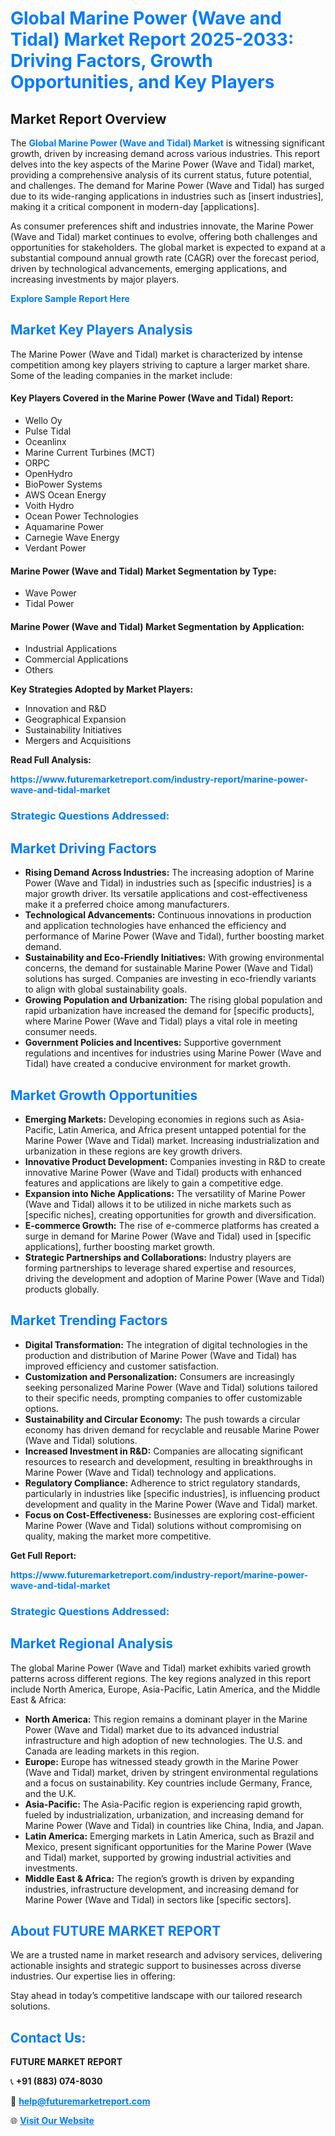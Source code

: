 <h1 style="color: #007BFF;">Global Marine Power (Wave and Tidal) Market Report 2025-2033: Driving Factors, Growth Opportunities, and Key Players</h1>

<section id="overview">
<h2>Market Report Overview</h2>
<p>The <a href="https://www.futuremarketreport.com/industry-report/marine-power-wave-and-tidal-market" style="color: #007BFF; text-decoration: none;"><strong>Global Marine Power (Wave and Tidal) Market</strong></a> is witnessing significant growth, driven by increasing demand across various industries. This report delves into the key aspects of the Marine Power (Wave and Tidal) market, providing a comprehensive analysis of its current status, future potential, and challenges. The demand for Marine Power (Wave and Tidal) has surged due to its wide-ranging applications in industries such as [insert industries], making it a critical component in modern-day [applications].</p>
<p>As consumer preferences shift and industries innovate, the Marine Power (Wave and Tidal) market continues to evolve, offering both challenges and opportunities for stakeholders. The global market is expected to expand at a substantial compound annual growth rate (CAGR) over the forecast period, driven by technological advancements, emerging applications, and increasing investments by major players.</p>
</section>

<section id="overview">
<p><a href="https://www.futuremarketreport.com/request-sample/reportId=83897" style="color: #007BFF; text-decoration: none;"><strong>Explore Sample Report Here</strong></a></p>
</section>

<section id="key-players">
<h2 style="color: #007BFF;">Market Key Players Analysis</h2>
<p>The Marine Power (Wave and Tidal) market is characterized by intense competition among key players striving to capture a larger market share. Some of the leading companies in the market include:</p>
<h4>Key Players Covered in the Marine Power (Wave and Tidal) Report:</h4>
<ul><li>Wello Oy</li><li>Pulse Tidal</li><li>Oceanlinx</li><li>Marine Current Turbines (MCT)</li><li>ORPC</li><li>OpenHydro</li><li>BioPower Systems</li><li>AWS Ocean Energy</li><li>Voith Hydro</li><li>Ocean Power Technologies</li><li>Aquamarine Power</li><li>Carnegie Wave Energy</li><li>Verdant Power</li></ul>
<h4>Marine Power (Wave and Tidal) Market Segmentation by Type:</h4>
<ul><li>Wave Power</li><li>Tidal Power</li></ul>

<h4>Marine Power (Wave and Tidal) Market Segmentation by Application:</h4>
<ul><li>Industrial Applications</li><li>Commercial Applications</li><li>Others</li></ul>
<p><strong>Key Strategies Adopted by Market Players:</strong></p>
<ul>
<li>Innovation and R&D</li>
<li>Geographical Expansion</li>
<li>Sustainability Initiatives</li>
<li>Mergers and Acquisitions</li>
</ul>
</section>

<section>
<p><strong>Read Full Analysis: </strong></p><a href="https://www.futuremarketreport.com/industry-report/marine-power-wave-and-tidal-market" style="color: #007BFF; text-decoration: none;"><strong>https://www.futuremarketreport.com/industry-report/marine-power-wave-and-tidal-market</strong></a>
<h3 style="color: #007BFF;">Strategic Questions Addressed:</h3>
</section>

<section id="driving-factors">
<h2 style="color: #007BFF;">Market Driving Factors</h2>
<ul>
<li><strong>Rising Demand Across Industries:</strong> The increasing adoption of Marine Power (Wave and Tidal) in industries such as [specific industries] is a major growth driver. Its versatile applications and cost-effectiveness make it a preferred choice among manufacturers.</li>
<li><strong>Technological Advancements:</strong> Continuous innovations in production and application technologies have enhanced the efficiency and performance of Marine Power (Wave and Tidal), further boosting market demand.</li>
<li><strong>Sustainability and Eco-Friendly Initiatives:</strong> With growing environmental concerns, the demand for sustainable Marine Power (Wave and Tidal) solutions has surged. Companies are investing in eco-friendly variants to align with global sustainability goals.</li>
<li><strong>Growing Population and Urbanization:</strong> The rising global population and rapid urbanization have increased the demand for [specific products], where Marine Power (Wave and Tidal) plays a vital role in meeting consumer needs.</li>
<li><strong>Government Policies and Incentives:</strong> Supportive government regulations and incentives for industries using Marine Power (Wave and Tidal) have created a conducive environment for market growth.</li>
</ul>
</section>

<section id="growth-opportunities">
<h2 style="color: #007BFF;">Market Growth Opportunities</h2>
<ul>
<li><strong>Emerging Markets:</strong> Developing economies in regions such as Asia-Pacific, Latin America, and Africa present untapped potential for the Marine Power (Wave and Tidal) market. Increasing industrialization and urbanization in these regions are key growth drivers.</li>
<li><strong>Innovative Product Development:</strong> Companies investing in R&D to create innovative Marine Power (Wave and Tidal) products with enhanced features and applications are likely to gain a competitive edge.</li>
<li><strong>Expansion into Niche Applications:</strong> The versatility of Marine Power (Wave and Tidal) allows it to be utilized in niche markets such as [specific niches], creating opportunities for growth and diversification.</li>
<li><strong>E-commerce Growth:</strong> The rise of e-commerce platforms has created a surge in demand for Marine Power (Wave and Tidal) used in [specific applications], further boosting market growth.</li>
<li><strong>Strategic Partnerships and Collaborations:</strong> Industry players are forming partnerships to leverage shared expertise and resources, driving the development and adoption of Marine Power (Wave and Tidal) products globally.</li>
</ul>
</section>

<section id="trending-factors">
<h2 style="color: #007BFF;">Market Trending Factors</h2>
<ul>
<li><strong>Digital Transformation:</strong> The integration of digital technologies in the production and distribution of Marine Power (Wave and Tidal) has improved efficiency and customer satisfaction.</li>
<li><strong>Customization and Personalization:</strong> Consumers are increasingly seeking personalized Marine Power (Wave and Tidal) solutions tailored to their specific needs, prompting companies to offer customizable options.</li>
<li><strong>Sustainability and Circular Economy:</strong> The push towards a circular economy has driven demand for recyclable and reusable Marine Power (Wave and Tidal) solutions.</li>
<li><strong>Increased Investment in R&D:</strong> Companies are allocating significant resources to research and development, resulting in breakthroughs in Marine Power (Wave and Tidal) technology and applications.</li>
<li><strong>Regulatory Compliance:</strong> Adherence to strict regulatory standards, particularly in industries like [specific industries], is influencing product development and quality in the Marine Power (Wave and Tidal) market.</li>
<li><strong>Focus on Cost-Effectiveness:</strong> Businesses are exploring cost-efficient Marine Power (Wave and Tidal) solutions without compromising on quality, making the market more competitive.</li>
</ul>
</section>

<section>
<p><strong>Get Full Report: </strong></p><a href="https://www.futuremarketreport.com/industry-report/marine-power-wave-and-tidal-market" style="color: #007BFF; text-decoration: none;"><strong>https://www.futuremarketreport.com/industry-report/marine-power-wave-and-tidal-market</strong></a>
<h3 style="color: #007BFF;">Strategic Questions Addressed:</h3>
</section>


<section id="regional-analysis">
<h2 style="color: #007BFF;">Market Regional Analysis</h2>
<p>The global Marine Power (Wave and Tidal) market exhibits varied growth patterns across different regions. The key regions analyzed in this report include North America, Europe, Asia-Pacific, Latin America, and the Middle East & Africa:</p>
<ul>
<li><strong>North America:</strong> This region remains a dominant player in the Marine Power (Wave and Tidal) market due to its advanced industrial infrastructure and high adoption of new technologies. The U.S. and Canada are leading markets in this region.</li>
<li><strong>Europe:</strong> Europe has witnessed steady growth in the Marine Power (Wave and Tidal) market, driven by stringent environmental regulations and a focus on sustainability. Key countries include Germany, France, and the U.K.</li>
<li><strong>Asia-Pacific:</strong> The Asia-Pacific region is experiencing rapid growth, fueled by industrialization, urbanization, and increasing demand for Marine Power (Wave and Tidal) in countries like China, India, and Japan.</li>
<li><strong>Latin America:</strong> Emerging markets in Latin America, such as Brazil and Mexico, present significant opportunities for the Marine Power (Wave and Tidal) market, supported by growing industrial activities and investments.</li>
<li><strong>Middle East & Africa:</strong> The region’s growth is driven by expanding industries, infrastructure development, and increasing demand for Marine Power (Wave and Tidal) in sectors like [specific sectors].</li>
</ul>
</section>

<footer>
<h2 style="color: #007BFF;">About FUTURE MARKET REPORT</h2>
<p>We are a trusted name in market research and advisory services, delivering actionable insights and strategic support to businesses across diverse industries. Our expertise lies in offering:</p>

<p>Stay ahead in today’s competitive landscape with our tailored research solutions.</p>

<h2 style="color: #007BFF;">Contact Us:</h2>
<p><strong>FUTURE MARKET REPORT</strong></p>
<p>📞 <strong>+91 (883) 074-8030</strong></p>
<p>📧 <strong><a href="mailto:help@futuremarketreport.com" style="color: #007BFF;">help@futuremarketreport.com</a></strong></p>
<p>🌐 <strong><a href="https://www.futuremarketreport.com/" style="color: #007BFF;">Visit Our Website</a></strong></p>
</footer>